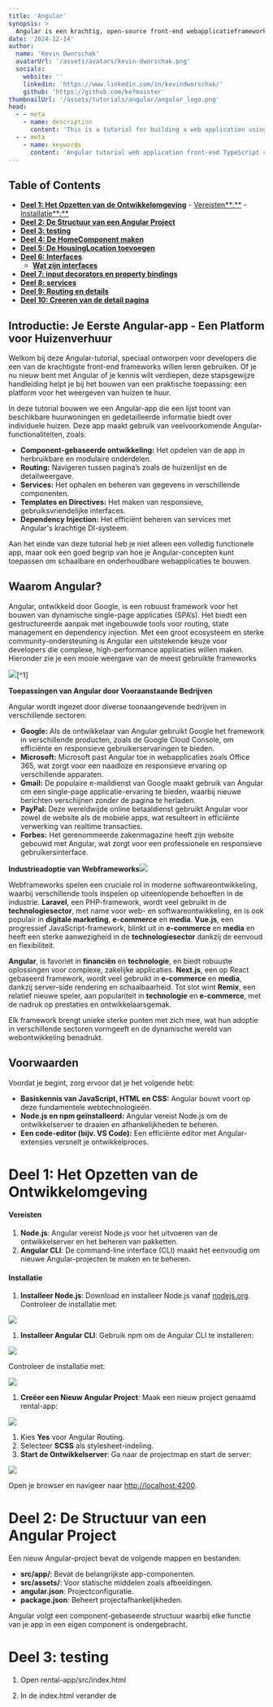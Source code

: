 ```yaml
---
title: 'Angular'
synopsis: >
  Angular is een krachtig, open-source front-end webapplicatieframework ontwikkeld door Google. Het is ontworpen om dynamische single-page applicaties (SPA's) te bouwen met de nadruk op modulariteit, schaalbaarheid en onderhoudbaarheid. Angular maakt gebruik van TypeScript en biedt ingebouwde tools voor routing, formulierverwerking, HTTP-verzoeken en dependency injection. De component-gebaseerde architectuur maakt herbruikbare en modulaire code mogelijk, wat het beheer van complexe applicaties vergemakkelijkt. Angular wordt veel gebruikt voor het bouwen van high-performance webapps en heeft een sterk ecosysteem en gemeenschapssteun.
date: '2024-12-14'
author:
  name: 'Kevin Dworschak'
  avatarUrl: '/assets/avatars/kevin-dworschak.png'
  socials: 
    website: ''
    linkedin: 'https://www.linkedin.com/in/kevindworschak/'
    github: 'https://github.com/kefmaister'
thumbnailUrl: '/assets/tutorials/angular/angular_logo.png'
head:
  - - meta
    - name: description
      content: 'This is a tutorial for building a web application using Angular. It covers the fundamentals of Angular, from setting up the development environment to building scalable components.'
  - - meta
    - name: keywords
      content: 'Angular tutorial web application front-end TypeScript components routing services'
---
```


## Table of Contents
- [**Deel 1: Het Opzetten van de Ontwikkelomgeving**](#deel-1-het-opzetten-van-de-ontwikkelomgeving)
      - [Vereisten\*\*:\*\*](#vereisten)
      - [Installatie\*\*:\*\*](#installatie)
- [**Deel 2: De Structuur van een Angular Project**](#deel-2-de-structuur-van-een-angular-project)
- [**Deel 3: testing**](#deel-3-testing)
- [**Deel 4: De HomeComponent maken**](#deel-4-de-homecomponent-maken)
- [**Deel 5: De HousingLocation toevoegen**](#deel-5-de-housinglocation-toevoegen)
- [**Deel 6: Interfaces**](#deel-6-interfaces)
  - [**Wat zijn interfaces**](#wat-zijn-interfaces)
- [**Deel 7: input decorators en property bindings**](#deel-7-input-decorators-en-property-bindings)
- [**Deel 8: services**](#deel-8-services)
- [**Deel 9: Routing en details**](#deel-9-routing-en-details)
- [**Deel 10: Creeren van de detail pagina**](#deel-10-creeren-van-de-detail-pagina)



## **Introductie: Je Eerste Angular-app - Een Platform voor Huizenverhuur**

Welkom bij deze Angular-tutorial, speciaal ontworpen voor developers die een van de krachtigste front-end frameworks willen leren gebruiken. Of je nu nieuw bent met Angular of je kennis wilt verdiepen, deze stapsgewijze handleiding helpt je bij het bouwen van een praktische toepassing: een platform voor het weergeven van huizen te huur.

In deze tutorial bouwen we een Angular-app die een lijst toont van beschikbare huurwoningen en gedetailleerde informatie biedt over individuele huizen. Deze app maakt gebruik van veelvoorkomende Angular-functionaliteiten, zoals:

- **Component-gebaseerde ontwikkeling:** Het opdelen van de app in herbruikbare en modulaire onderdelen.
- **Routing:** Navigeren tussen pagina’s zoals de huizenlijst en de detailweergave.
- **Services:** Het ophalen en beheren van gegevens in verschillende componenten.
- **Templates en Directives:** Het maken van responsieve, gebruiksvriendelijke interfaces.
- **Dependency Injection:** Het efficiënt beheren van services met Angular's krachtige DI-systeem.

Aan het einde van deze tutorial heb je niet alleen een volledig functionele app, maar ook een goed begrip van hoe je Angular-concepten kunt toepassen om schaalbare en onderhoudbare webapplicaties te bouwen.

## **Waarom Angular?**

Angular, ontwikkeld door Google, is een robuust framework voor het bouwen van dynamische single-page applicaties (SPA’s). Het biedt een gestructureerde aanpak met ingebouwde tools voor routing, state management en dependency injection. Met een groot ecosysteem en sterke community-ondersteuning is Angular een uitstekende keuze voor developers die complexe, high-performance applicaties willen maken. Hieronder zie je een mooie weergave van de meest gebruikte frameworks

![](/assets/tutorials/angular/Aspose.Words.7dac8eeb-3ea3-4917-91de-d284d340c3aa.002.png)[^1]

**Toepassingen van Angular door Vooraanstaande Bedrijven**

Angular wordt ingezet door diverse toonaangevende bedrijven in verschillende sectoren:

- **Google:** Als de ontwikkelaar van Angular gebruikt Google het framework in verschillende producten, zoals de Google Cloud Console, om efficiënte en responsieve gebruikerservaringen te bieden.
- **Microsoft:** Microsoft past Angular toe in webapplicaties zoals Office 365, wat zorgt voor een naadloze en responsieve ervaring op verschillende apparaten.
- **Gmail:** De populaire e-maildienst van Google maakt gebruik van Angular om een single-page applicatie-ervaring te bieden, waarbij nieuwe berichten verschijnen zonder de pagina te herladen.
- **PayPal:** Deze wereldwijde online betaaldienst gebruikt Angular voor zowel de website als de mobiele apps, wat resulteert in efficiënte verwerking van realtime transacties.
- **Forbes:** Het gerenommeerde zakenmagazine heeft zijn website gebouwd met Angular, wat zorgt voor een professionele en responsieve gebruikersinterface.

**Industrieadoptie van Webframeworks![](/assets/tutorials/angular/Aspose.Words.7dac8eeb-3ea3-4917-91de-d284d340c3aa.003.png)**

Webframeworks spelen een cruciale rol in moderne softwareontwikkeling, waarbij verschillende tools inspelen op uiteenlopende behoeften in de industrie. **Laravel**, een PHP-framework, wordt veel gebruikt in de **technologiesector**, met name voor web- en softwareontwikkeling, en is ook populair in **digitale marketing**, **e-commerce** en **media**. **Vue.js**, een progressief JavaScript-framework, blinkt uit in **e-commerce** en **media** en heeft een sterke aanwezigheid in de **technologiesector** dankzij de eenvoud en flexibiliteit.

**Angular**, is favoriet in **financiën** en **technologie**, en biedt robuuste oplossingen voor complexe, zakelijke applicaties. **Next.js**, een op React gebaseerd framework, wordt veel gebruikt in **e-commerce** en **media**, dankzij server-side rendering en schaalbaarheid. Tot slot wint **Remix**, een relatief nieuwe speler, aan populariteit in **technologie** en **e-commerce**, met de nadruk op prestaties en ontwikkelaarsgemak.

Elk framework brengt unieke sterke punten met zich mee, wat hun adoptie in verschillende sectoren vormgeeft en de dynamische wereld van webontwikkeling benadrukt.

## **Voorwaarden**

Voordat je begint, zorg ervoor dat je het volgende hebt:

- **Basiskennis van JavaScript, HTML en CSS:** Angular bouwt voort op deze fundamentele webtechnologieën.
- **Node.js en npm geïnstalleerd:** Angular vereist Node.js om de ontwikkelserver te draaien en afhankelijkheden te beheren.
- **Een code-editor (bijv. VS Code):** Een efficiënte editor met Angular-extensies versnelt je ontwikkelproces.

# **Deel 1: Het Opzetten van de Ontwikkelomgeving**

#### **Vereisten**

1. **Node.js**: Angular vereist Node.js voor het uitvoeren van de ontwikkelserver en het beheren van pakketten.
1. **Angular CLI**: De command-line interface (CLI) maakt het eenvoudig om nieuwe Angular-projecten te maken en te beheren.

#### **Installatie**

1. **Installeer Node.js**: Download en installeer Node.js vanaf [nodejs.org](https://nodejs.org/). Controleer de installatie met:

![](/assets/tutorials/angular/Aspose.Words.7dac8eeb-3ea3-4917-91de-d284d340c3aa.004.png)

1. **Installeer Angular CLI**: Gebruik npm om de Angular CLI te installeren:

![](/assets/tutorials/angular/Aspose.Words.7dac8eeb-3ea3-4917-91de-d284d340c3aa.005.png)

Controleer de installatie met:

![](/assets/tutorials/angular/Aspose.Words.7dac8eeb-3ea3-4917-91de-d284d340c3aa.006.png)

1. **Creëer een Nieuw Angular Project**: Maak een nieuw project genaamd rental-app:

![](/assets/tutorials/angular/Aspose.Words.7dac8eeb-3ea3-4917-91de-d284d340c3aa.007.png)

1. Kies **Yes** voor Angular Routing.
1. Selecteer **SCSS** als stylesheet-indeling.
1. **Start de Ontwikkelserver**: Ga naar de projectmap en start de server:

![](/assets/tutorials/angular/Aspose.Words.7dac8eeb-3ea3-4917-91de-d284d340c3aa.008.png)

Open je browser en navigeer naar [http://localhost:4200](http://localhost:4200/).

# **Deel 2: De Structuur van een Angular Project**

Een nieuw Angular-project bevat de volgende mappen en bestanden:

- **src/app/**: Bevat de belangrijkste app-componenten.
- **src/assets/**: Voor statische middelen zoals afbeeldingen.
- **angular.json**: Projectconfiguratie.
- **package.json**: Beheert projectafhankelijkheden.

Angular volgt een component-gebaseerde structuur waarbij elke functie van je app in een eigen component is ondergebracht.

# **Deel 3: testing**

1. Open rental-app/src/index.html
1. In de index.html verander de <title> tag met deze code om de titel van de app up te daten.

   ![](/assets/tutorials/angular/Aspose.Words.7dac8eeb-3ea3-4917-91de-d284d340c3aa.009.png)

1. Vervolgens open rental-app/src/app/app.component.ts en verander de template binnen de @component met volgende code.

   ![](/assets/tutorials/angular/Aspose.Words.7dac8eeb-3ea3-4917-91de-d284d340c3aa.010.png)

1. Binnen hetzelfde bestand pas de AppComponent class aan. Verander de titel

   ![](/assets/tutorials/angular/Aspose.Words.7dac8eeb-3ea3-4917-91de-d284d340c3aa.011.png)

1. Sla de veranderingen op en bekijk het resultaat.

# **Deel 4: De HomeComponent maken**

1. Zorg dat je via de terminal in de juiste directory zit van rental-app. Gebruik de volgende commando om een component te maken.

   ![](/assets/tutorials/angular/Aspose.Words.7dac8eeb-3ea3-4917-91de-d284d340c3aa.012.png)

1. Controleer of er geen fouten zijn en alles zichtbaar is. Normaal mag er niks veranderd zijn.
1. In app.component.ts importeer de HomeComponent door middle van:

   ![](/assets/tutorials/angular/Aspose.Words.7dac8eeb-3ea3-4917-91de-d284d340c3aa.013.png)

1. Nog steeds in hetzelfde bestand in @Component verbeter de imports array en voeg de HomeComponent toe.

   ![](/assets/tutorials/angular/Aspose.Words.7dac8eeb-3ea3-4917-91de-d284d340c3aa.014.png)

1. Laten we nu HTML toevoegen aan onze template. Vergeet de backtics niet ``.

   ![](/assets/tutorials/angular/Aspose.Words.7dac8eeb-3ea3-4917-91de-d284d340c3aa.015.png)

1. Sla alles op. Laten we nu features toevoegen. Weet je nog de HomeComponent? Open dit bestand. We gaan de template updaten.

   ![](/assets/tutorials/angular/Aspose.Words.7dac8eeb-3ea3-4917-91de-d284d340c3aa.016.png)

1. Laten we wat styling geven aan onze home component. Open home.component.css en voeg de volgende code toe. Je mag altijd custom css schrijven.

   ![](/assets/tutorials/angular/Aspose.Words.7dac8eeb-3ea3-4917-91de-d284d340c3aa.017.png)

1. Controleer of alles werkt en vergeet niet op te slaan.

# **Deel 5: De HousingLocation toevoegen**

1. Laten we nog eens herhalen hoe je een component maar dan voor housingLocation.

   ![](/assets/tutorials/angular/Aspose.Words.7dac8eeb-3ea3-4917-91de-d284d340c3aa.018.png)

1. Indien de server niet meer aan staat. Gebruik **ng serve**.
1. Open home.component.ts en importeer de HousingLocationComponent.

   ![](/assets/tutorials/angular/Aspose.Words.7dac8eeb-3ea3-4917-91de-d284d340c3aa.019.png)

1. Laten we de metadata aanpassen van de @component in het home.component.ts bestand. Hier zien we de volledige component.

   ![](/assets/tutorials/angular/Aspose.Words.7dac8eeb-3ea3-4917-91de-d284d340c3aa.020.png)

1. Hierboven zien we ook dat de template is aangepast met de tag <app-housing-location>

1. Laten we wat css magie toevoegen.
   In housing-location.component.css

   ![](/assets/tutorials/angular/Aspose.Words.7dac8eeb-3ea3-4917-91de-d284d340c3aa.021.png)

# **Deel 6: Interfaces**

## **Wat zijn interfaces**

Een interface is een TypeScript-functie waarmee je de structuur van een object kunt definiëren. Het bepaalt welke eigenschappen en typen een object moet hebben. Denk aan een interface als een contract waaraan objecten moeten voldoen.

In Angular kunnen **interfaces** worden gebruikt om de structuur van objecten te definiëren. Ze zorgen ervoor dat de data in je applicatie een consistente vorm heeft. Dit is vooral nuttig bij het werken met TypeScript, omdat je hiermee typefouten kunt voorkomen en de leesbaarheid van je code verbetert.

Laten we onze eigen interface starten.

1. Zoals gewoonlijk gaan we onze commando geven om de interface te genereren.

   ![](/assets/tutorials/angular/Aspose.Words.7dac8eeb-3ea3-4917-91de-d284d340c3aa.022.png)

1. Laten we properties toevoegen. Open de housingLocation.ts en verander de default met volgende code.

   ![](/assets/tutorials/angular/Aspose.Words.7dac8eeb-3ea3-4917-91de-d284d340c3aa.023.png)

1. Laten we eens een test doen. We hebben een interface maar gebruiken deze nog niet. Importeer de HousingLocation in de homeComponent.
1. Verander de lege export class Homecomponent met volgende code

   ![](/assets/tutorials/angular/Aspose.Words.7dac8eeb-3ea3-4917-91de-d284d340c3aa.024.png)

1. Wanneer je alles goed gedaan hebt dan zou je het volgende moeten zien.

   ![browser frame of homes-app displaying logo, filter text input box and search button and the message 'housing-location works!'](/assets/tutorials/angular/Aspose.Words.7dac8eeb-3ea3-4917-91de-d284d340c3aa.025.png)

# **Deel 7: input decorators en property bindings**

1. Ga naar housing-location.component.ts en update de imports met Inputs en HousingLocation.

   ![](/assets/tutorials/angular/Aspose.Words.7dac8eeb-3ea3-4917-91de-d284d340c3aa.026.png)

1. In hetzelfde bestand voeg volgende property toe aan de export class van housingLocationComponent.

   ![](/assets/tutorials/angular/Aspose.Words.7dac8eeb-3ea3-4917-91de-d284d340c3aa.027.png)

1. Ga naar de home.component.ts in de template van @component

   ![](/assets/tutorials/angular/Aspose.Words.7dac8eeb-3ea3-4917-91de-d284d340c3aa.028.png)

1. Ga terug naar de housing-location.component.ts en vervang de bestaande template met het volgende.

   ![](/assets/tutorials/angular/Aspose.Words.7dac8eeb-3ea3-4917-91de-d284d340c3aa.029.png)

1. Als alles goed is zie je nu je eerste home card verschijnen.

1. We gaan nu de Home.component.ts updaten zodat deze housingLocationList property heeft. Merk op dat er in de template nu \*ngFor staat. Dit zorgt voor een dynamische herhaling van de data.

   ![](/assets/tutorials/angular/Aspose.Words.7dac8eeb-3ea3-4917-91de-d284d340c3aa.030.png)

1. Maak nu in dezelfde component een lijst met nieuwe huizen. Je kan jezelf baseren op de volgende code.

   ![](/assets/tutorials/angular/Aspose.Words.7dac8eeb-3ea3-4917-91de-d284d340c3aa.031.png)

# **Deel 8: services**

1. In de hoofd directory gebruik de volgende commando in je terminal

   ![](/assets/tutorials/angular/Aspose.Words.7dac8eeb-3ea3-4917-91de-d284d340c3aa.032.png)

1. Laten we nu statische data toevoegen aan de service. Kopieer de housingLocationList van Home.component.ts naar housing.service.ts

   ![](/assets/tutorials/angular/Aspose.Words.7dac8eeb-3ea3-4917-91de-d284d340c3aa.033.png)

1. Voeg nu de volgende functies toe

   ![](/assets/tutorials/angular/Aspose.Words.7dac8eeb-3ea3-4917-91de-d284d340c3aa.034.png)

1. In home.component.ts importeer inject bij @angular/core. Importeer ook HousingService in hetzelfde component.
1. Verwijder HousingLocationList array en geef het de value van een lege array.

   ![](/assets/tutorials/angular/Aspose.Words.7dac8eeb-3ea3-4917-91de-d284d340c3aa.035.png)

1. Je ziet hier ook dat er een constructor is toegevoegd. Dat is de eerste functie die start wanneer het component wordt aangemaakt.

# **Deel 9: Routing en details**

1. Terminal time

   ![](/assets/tutorials/angular/Aspose.Words.7dac8eeb-3ea3-4917-91de-d284d340c3aa.036.png)

1. In de src/app directory maak een nieuw bestand genaamd routes.ts hier gaan we onze routes aanmaken.

1. In main.ts voeg de volgende updates toe:

   1. Importeer provideRouter van @angular/router alsook routeConfig van ./app/routes
   1. Update de bootstrapApplication

      ![](/assets/tutorials/angular/Aspose.Words.7dac8eeb-3ea3-4917-91de-d284d340c3aa.037.png)

1. Laten we nu routing toevoegen aan de app.component.ts. Eerst importeer RouterModule van @angular/router. Voeg deze module ook toe aan de imports van @component.
1. Nu gaan we de templates updaten

   ![](/assets/tutorials/angular/Aspose.Words.7dac8eeb-3ea3-4917-91de-d284d340c3aa.038.png)

1. Voeg de volgende imports toe aan Routes.ts

   ![](/assets/tutorials/angular/Aspose.Words.7dac8eeb-3ea3-4917-91de-d284d340c3aa.039.png)

1. Voeg een nieuwe variabele toe met de naam routeConfig.

   ![](/assets/tutorials/angular/Aspose.Words.7dac8eeb-3ea3-4917-91de-d284d340c3aa.040.png)

1. Vergeet niet alles op te slaan

# **Deel 10: Creeren van de detail pagina**

1. In housing-location.component.ts voeg een anchor tag toe met routerLink.

   ![](/assets/tutorials/angular/Aspose.Words.7dac8eeb-3ea3-4917-91de-d284d340c3aa.041.png)

1. Open details.component.ts en update de imports.

   ![](/assets/tutorials/angular/Aspose.Words.7dac8eeb-3ea3-4917-91de-d284d340c3aa.042.png)

1. Update de template

![](/assets/tutorials/angular/Aspose.Words.7dac8eeb-3ea3-4917-91de-d284d340c3aa.043.png)

1. Als laatste gaan we de body van de detailsComponent aanpassen

   ![](/assets/tutorials/angular/Aspose.Words.7dac8eeb-3ea3-4917-91de-d284d340c3aa.044.png)

1. Op de volgende pagina vindt je een voorbeeld van de css voor detail.component.css

   ![](/assets/tutorials/angular/Aspose.Words.7dac8eeb-3ea3-4917-91de-d284d340c3aa.045.png)

1. Het laatste wat er nu nog moet gebeuren is is in Appcomponent de template aanpassen.

   ![](/assets/tutorials/angular/Aspose.Words.7dac8eeb-3ea3-4917-91de-d284d340c3aa.046.png)

